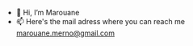 - 👋 Hi, I’m Marouane
- 📫 Here's the mail adress where you can reach me marouane.merno@gmail.com

<!---
Mar550/Mar550 is a ✨ special ✨ repository because its `README.md` (this file) appears on your GitHub profile.
You can click the Preview link to take a look at your changes.
--->
